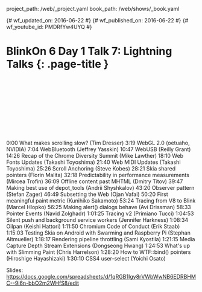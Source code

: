 project_path: /web/_project.yaml book_path: /web/shows/_book.yaml

{# wf_updated_on: 2016-06-22 #} {# wf_published_on: 2016-06-22 #} {# wf_youtube_id: PMDRfYw4UYQ #}

# BlinkOn 6 Day 1 Talk 7: Lightning Talks {: .page-title }

<div class="video-wrapper">
  <iframe class="devsite-embedded-youtube-video" data-video-id="PMDRfYw4UYQ"
          data-autohide="1" data-showinfo="0" frameborder="0" allowfullscreen>
  </iframe>
</div>

0:00 What makes scrolling slow? (Tim Dresser) 3:19 WebGL 2.0 (oetuaho, NVIDIA) 7:04 WebBluetooth (Jeffrey Yasskin) 10:47 WebUSB (Reilly Grant) 14:26 Recap of the Chrome Diversity Summit (Mike Lawther) 18:10 Web Fonts Updates (Takashi Toyoshima) 21:40 Web MIDI Updates (Takashi Toyoshima) 25:26 Scroll Anchoring (Steve Kobes) 28:21 Skia shared pointers (Florin Malita) 32:18 Predictability in performance measurements (Mircea Trofin) 36:09 Offline content past MHTML (Dmitry Titov) 39:47 Making best use of depot_tools (Andrii Shyshkalov) 43:20 Observer pattern (Stefan Zager) 46:49 Subsetting the Web (Ojan Vafai) 50:20 First meaningful paint metric (Kunihiko Sakamoto) 53:24 Tracing from V8 to Blink (Marcel Hlopko) 56:25 Making alert() dialogs behave (Avi Drissman) 58:33 Pointer Events (Navid Zolghadr) 1:01:25 Tracing v2 (Primiano Tucci) 1:04:53 Silent push and background service workers (Jennifer Harkness) 1:08:34 Oilpan (Keishi Hattori) 1:11:50 Chromium Code of Conduct (Erik Staab) 1:15:03 Testing Skia on Android with Swarming and Raspberry Pi (Stephan Altmueller) 1:18:17 Rendering pipeline throttling (Sami Kyostila) 1:21:15 Media Capture Depth Stream Extensions (Dongseong Hwang) 1:24:53 What's up with Slimming Paint (Chris Harrelson) 1:28:20 How to WTF::bind() pointers (Hiroshige Hayashizaki) 1:30:10 CSS4 user-select (Yoichi Osato)

Slides: https://docs.google.com/spreadsheets/d/1qRGB1Igy8rVWbWwNB6EDRBHMC--9i6n-bbO2m2WHfS8/edit